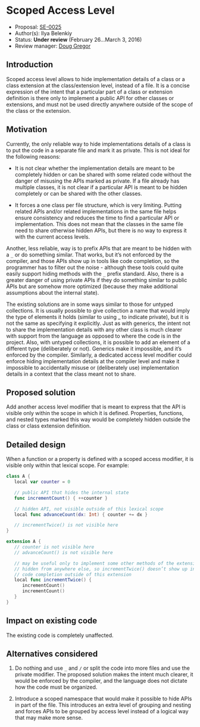 # Scoped Access Level

* Proposal: [SE-0025](https://github.com/apple/swift-evolution/blob/master/proposals/0025-scoped-access-level.md)
* Author(s): Ilya Belenkiy
* Status: **Under review** (February 26...March 3, 2016)
* Review manager: [Doug Gregor](http://github.com/DougGregor)

## Introduction

Scoped access level allows to hide implementation details of a class or a class extension at the class/extension level, instead of a file. It is a concise expression of the intent that a particular part of a class or extension definition is there only to implement a public API for other classes or extensions, and must not be used directly anywhere outside of the scope of the class or the extension.

## Motivation

Currently, the only reliable way to hide implementations details of a class is to put the code in a separate file and mark it as private. This is not ideal for the following reasons:

- It is not clear whether the implementation details are meant to be completely hidden or can be shared with some related code without the danger of misusing the APIs marked as private. If a file already has multiple classes, it is not clear if a particular API is meant to be hidden completely or can be shared with the other classes.

- It forces a one class per file structure, which is very limiting. Putting related APIs and/or related implementations in the same file helps ensure consistency and reduces the time to find a particular API or implementation. This does not mean that the classes in the same file need to share otherwise hidden APIs, but there is no way to express it with the current access levels.

Another, less reliable, way is to prefix APIs that are meant to be hidden with a `_` or do something similar. That works, but it’s not enforced by the compiler, and those APIs show up in tools like code completion, so the programmer has to filter out the noise - although these tools could quite easily support hiding methods with the `_` prefix standard. Also, there is a greater danger of using private APIs if they do something similar to public APIs but are somehow more optimized (because they make additional assumptions about the internal state).

The existing solutions are in some ways similar to those for untyped collections. It is usually possible to give collection a name that would imply the type of elements it holds (similar to using _ to indicate private), but it is not the same as specifying it explicitly. Just as with generics, the intent not to share the implementation details with any other class is much clearer with support from the language as opposed to where the code is in the project. Also, with untyped collections, it is possible to add an element of a different type (deliberately or not). Generics make it impossible, and it’s enforced by the compiler. Similarly, a dedicated access level modifier could enforce hiding implementation details at the compiler level and make it impossible to accidentally misuse or (deliberately use) implementation details in a context that the class meant not to share.

## Proposed solution

Add another access level modifier that is meant to express that the API is visible only within the scope in which it is defined. Properties, functions, and nested types marked this way would be completely hidden outside the class or class extension definition.

## Detailed design

When a function or a property is defined with a scoped access modifier, it is visible only within that lexical scope. For example:

```swift
class A {
   local var counter = 0

   // public API that hides the internal state
   func incrementCount() { ++counter }

   // hidden API, not visible outside of this lexical scope
   local func advanceCount(dx: Int) { counter += dx }

   // incrementTwice() is not visible here
}

extension A {
   // counter is not visible here
   // advanceCount() is not visible here

   // may be useful only to implement some other methods of the extension
   // hidden from anywhere else, so incrementTwice() doesn’t show up in 
   // code completion outside of this extension
   local func incrementTwice() {
      incrementCount()
      incrementCount()
   }
}
```

## Impact on existing code

The existing code is completely unaffected.

## Alternatives considered

1. Do nothing and use `_` and `/` or split the code into more files and use the private modifier. The proposed solution makes the intent much clearer, it would be enforced by the compiler, and the language does not dictate how the code must be organized.

2. Introduce a scoped namespace that would make it possible to hide APIs in part of the file. This introduces an extra level of grouping and nesting and forces APIs to be grouped by access level instead of a logical way that may make more sense.
